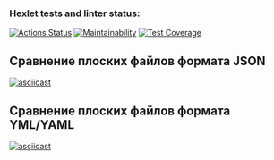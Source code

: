 ### Hexlet tests and linter status:
[![Actions Status](https://github.com/anawachovski/frontend-project-46/workflows/hexlet-check/badge.svg)](https://github.com/anawachovski/frontend-project-46/actions)
[![Maintainability](https://api.codeclimate.com/v1/badges/fdb9761a43fe36d4a6a0/maintainability)](https://codeclimate.com/github/anawachovski/frontend-project-46/maintainability)
[![Test Coverage](https://api.codeclimate.com/v1/badges/fdb9761a43fe36d4a6a0/test_coverage)](https://codeclimate.com/github/anawachovski/frontend-project-46/test_coverage)
## Сравнение плоских файлов формата JSON
[![asciicast](https://asciinema.org/a/VUYPOIDYnVCkQKts0Rzt9DWsP.svg)](https://asciinema.org/a/VUYPOIDYnVCkQKts0Rzt9DWsP)
## Сравнение плоских файлов формата YML/YAML
[![asciicast](https://asciinema.org/a/iJ6p2vm1YbZ4h9stHNtJXIFxa.svg)](https://asciinema.org/a/iJ6p2vm1YbZ4h9stHNtJXIFxa)
